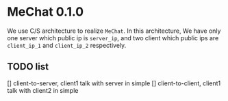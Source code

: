 # MeChat 0.1.0
We use C/S architecture to realize `MeChat`.
In this architecture, We have only one server which public ip is `server_ip`, 
and two client which public ips are `client_ip_1` and `client_ip_2` respectively.

## TODO list
[] client-to-server, client1 talk with server in simple
[] client-to-client, client1 talk with client2 in simple
